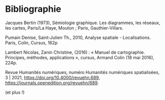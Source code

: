 # Bibliographie

Jacques Bertin (1973), Sémiologie graphique. Les diagrammes, les réseaux, les cartes, Paris/La Haye, Mouton ; Paris, Gauthier-Villars.

Pumain Denise, Saint-Julien Th., 2010, Analyse spatiale - Localisations. Paris, Colin, Cursus, 162p

Lambert Nicolas, Zanin Christine, (2016) : « Manuel de cartographie. Principes, méthodes, applications », cursus, Armand Colin (18 mai 2016), 224p.

Revue Humanités numériques, numéro Humanités numériques spatialisées, 3 | 2021, https://doi.org/10.4000/revuehn.689, https://journals.openedition.org/revuehn/689.

(et plus !)
